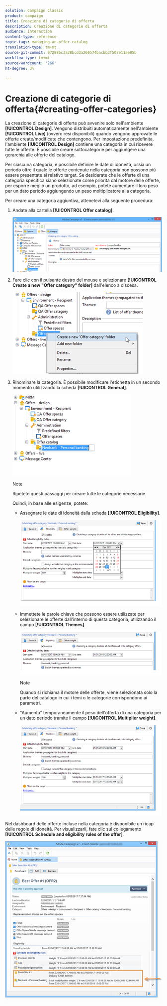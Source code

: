 ```yaml
---
solution: Campaign Classic
product: campaign
title: Creazione di categorie di offerta
description: Creazione di categorie di offerta
audience: interaction
content-type: reference
topic-tags: managing-an-offer-catalog
translation-type: tm+mt
source-git-commit: 972885c3a38bcd3a260574bacbb3f507e11ae05b
workflow-type: tm+mt
source-wordcount: '266'
ht-degree: 3%

---
```



# Creazione di categorie di offerta{#creating-offer-categories}

La creazione di categorie di offerte può avvenire solo nell&#39;ambiente **[!UICONTROL Design]**. Vengono distribuiti automaticamente nell&#39;ambiente **[!UICONTROL Live]** (ovvero resi disponibili) quando vengono approvate le offerte create/modificate che contengono. Per impostazione predefinita, l&#39;ambiente **[!UICONTROL Design]** contiene una categoria in cui ricevere tutte le offerte. È possibile creare sottocategorie per aggiungere una gerarchia alle offerte del catalogo.

Per ciascuna categoria, è possibile definire le date di idoneità, ossia un periodo oltre il quale le offerte contenute nella categoria non possono più essere presentate al relativo target. Se desiderate che le offerte di una categoria specifica siano selezionate come priorità dal motore delle offerte, per esporre meglio un prodotto, ad esempio, potete aumentare il loro peso per un dato periodo aggiungendo un peso moltiplicatore alla categoria.

Per creare una categoria aggiuntiva, attenetevi alla seguente procedura:

1. Andate alla cartella **[!UICONTROL Offer catalog]**.

   ![](assets/offer_cat_create_001.png)

1. Fare clic con il pulsante destro del mouse e selezionare **[!UICONTROL Create a new "Offer category" folder]** dall&#39;elenco a discesa.

   ![](assets/offer_cat_create_002.png)

1. Rinominare la categoria. È possibile modificare l&#39;etichetta in un secondo momento utilizzando la scheda **[!UICONTROL General]**.

   ![](assets/offer_cat_create_003.png)

   >[!NOTE]
   >
   >Ripetete questi passaggi per creare tutte le categorie necessarie.

   Quindi, in base alle esigenze, potete:

   * Assegnare le date di idoneità dalla scheda **[!UICONTROL Eligibility]**.

      ![](assets/offer_cat_create_004.png)

   * Immettete le parole chiave che possono essere utilizzate per selezionare le offerte dall&#39;interno di questa categoria, utilizzando il campo **[!UICONTROL Themes]**.

      ![](assets/offer_cat_create_005.png)

      >[!NOTE]
      >
      >Quando si richiama il motore delle offerte, viene selezionata solo la parte del catalogo in cui i temi o le categorie corrispondono ai parametri.

   * &quot;Aumenta&quot; temporaneamente il peso dell&#39;offerta di una categoria per un dato periodo tramite il campo **[!UICONTROL Multiplier weight]**.

      ![](assets/offer_cat_create_006.png)

Nel dashboard delle offerte incluse nella categoria è disponibile un ricap delle regole di idoneità. Per visualizzarli, fate clic sul collegamento **[!UICONTROL Schedule and eligibility rules of the offer]**.

![](assets/offer_create_006.png)

